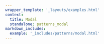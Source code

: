 ```yaml
---
wrapper_template: '_layouts/examples.html'
context:
  title: Modal
  standalone: patterns_modal
markdown_includes:
  example: '_includes/patterns/modal.html'
---
```

